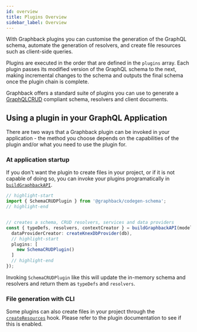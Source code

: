```yaml
---
id: overview
title: Plugins Overview
sidebar_label: Overview
---
```


With Graphback plugins you can customise the generation of the GraphQL schema, automate the generation of resolvers, and create file resources such as client-side queries.

Plugins are executed in the order that are defined in the `plugins` array. Each plugin passes its modified version of the GraphQL schema to the next, making incremental changes to the schema and outputs the final schema once the plugin chain is complete.

Graphback offers a standard suite of plugins you can use to generate a [GraphQLCRUD](https://graphqlcrud.org/) compliant schema, resolvers and client documents.

## Using a plugin in your GraphQL Application

There are two ways that a Graphback plugin can be invoked in your application - the method you choose depends on the capabilities of the plugin and/or what you need to use the plugin for.

### At application startup

If you don't want the plugin to create files in your project, or if it is not capable of doing so, you can invoke your plugins programatically in [`buildGraphbackAPI`](../api/graphback/interfaces/_buildgraphbackapi_.graphbackapiconfig#optional-plugins).

```ts
// highlight-start
import { SchemaCRUDPlugin } from '@graphback/codegen-schema';
// highlight-end


// creates a schema, CRUD resolvers, services and data providers
const { typeDefs, resolvers, contextCreator } = buildGraphbackAPI(modelDefs, {
  dataProviderCreator: createKnexDbProvider(db),
  // highlight-start
  plugins: [
    new SchemaCRUDPlugin()
  ]
  // highlight-end
});
```

Invoking `SchemaCRUDPlugin` like this will update the in-memory schema and resolvers and return them as `typeDefs` and `resolvers`. 

### File generation with CLI

Some plugins can also create files in your project through the [`createResources`](../api/graphback-core/classes/_plugin_graphbackcoremetadata_.graphbackcoremetadata) hook. Please refer to the plugin documentation to see if this is enabled.
